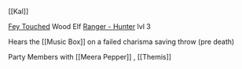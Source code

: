 

[[Kal]]

[Fey Touched](https://arcaneeye.com/dnd-feat-guides/fey-touched-5e/)
Wood Elf
[Ranger - Hunter](http://dnd5e.wikidot.com/ranger:hunter#:~:text=Some%20rangers%20seek%20to%20master,towering%20giants%20and%20terrifying%20dragons.)  lvl 3

Hears the [[Music Box]] on a failed charisma saving throw (pre death)

Party Members with [[Meera Pepper]] , [[Themis]]
